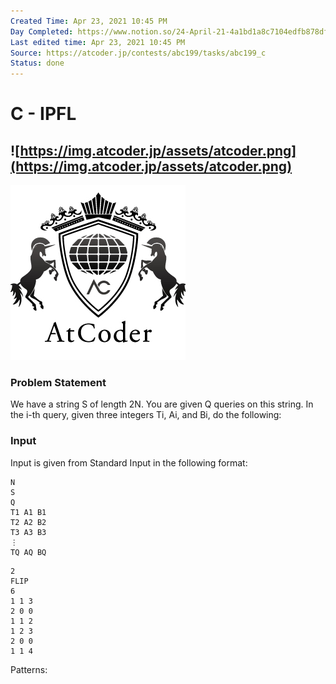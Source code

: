 ```yaml
---
Created Time: Apr 23, 2021 10:45 PM
Day Completed: https://www.notion.so/24-April-21-4a1bd1a8c7104edfb878dfd236b9b2b2
Last edited time: Apr 23, 2021 10:45 PM
Source: https://atcoder.jp/contests/abc199/tasks/abc199_c
Status: done
---
```


# C - IPFL

![https://img.atcoder.jp/assets/atcoder.png](https://img.atcoder.jp/assets/atcoder.png)
---
![atcoder.png](C%20-%20IPFL%2046f2fa7d2999461d98041e633e7e5e52/atcoder.png)
### Problem Statement
We have a string S of length 2N.
 You are given Q queries on this string.
 In the i-th query, given three integers Ti, Ai, and Bi, do the following:
### Input
Input is given from Standard Input in the following format:
```
N
S
Q
T1 A1 B1
T2 A2 B2
T3 A3 B3
⋮
TQ AQ BQ
```
```
2
FLIP
6
1 1 3
2 0 0
1 1 2
1 2 3
2 0 0
1 1 4
```
Patterns: 